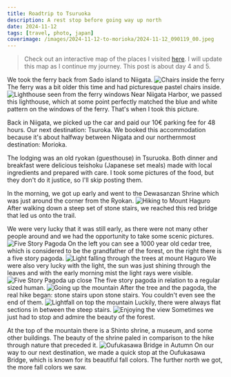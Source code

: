 ```yaml
---
title: Roadtrip to Tsuruoka
description: A rest stop before going way up north
date: 2024-11-12
tags: [travel, photo, japan]
coverimage: /images/2024-11-12-to-morioka/2024-11-12_090119_00.jpeg
---
```




> Check out an interactive map of the places I visited [here](https://wanderlog.com/view/rvadlvcbrq/japan-fall-2024/shared). I will update this map as I continue my journey. This post is about day 4 and 5.

We took the ferry back from Sado island to Niigata.
![Chairs inside the ferry](/images/2024-11-12-to-morioka/2024-11-11_094217_00.jpeg)
The ferry was a bit older this time and had picturesque pastel chairs inside.
![Lighthouse seen from the ferry windows](/images/2024-11-12-to-morioka/2024-11-11_112614_00.jpeg)
Near Niigata Harbor, we passed this lighthouse, which at some point perfectly matched the blue and white pattern on the windows of the ferry. That's when I took this picture.

Back in Niigata, we picked up the car and paid our 10€ parking fee for 48 hours. Our next destination: Tsuroka.
We booked this accommodation because it's about halfway between Niigata and our northernmost destination: Morioka.

The lodging was an old ryokan (guesthouse) in Tsuruoka.
Both dinner and breakfast were delicious teishoku (Japanese set meals) made with local ingredients and prepared with care. I took some pictures of the food, but they don't do it justice, so I'll skip posting them.

In the morning, we got up early and went to the Dewasanzan Shrine which was just around the corner from the Ryokan.
![Hiking to Mount Haguro](/images/2024-11-12-to-morioka/2024-11-12_084244_00.jpeg)
After walking down a steep set of stone stairs, we reached this red bridge that led us onto the trail.

We were very lucky that it was still early, as there were not many other people around and we had the opportunity to take some scenic pictures.
![Five Story Pagoda](/images/2024-11-12-to-morioka/2024-11-12_085803_00.jpeg)
On the left you can see a 1000 year old cedar tree, which is considered to be the grandfather of the forest, on the right there is a five story pagoda.
![Light falling through the trees at mount Haguro](/images/2024-11-12-to-morioka/2024-11-12_090119_00.jpeg)
We were also very lucky with the light, the sun was just shining through the leaves and with the early morning mist the light rays were visible.
![Five Story Pagoda up close](/images/2024-11-12-to-morioka/2024-11-12_090518_00.jpeg)
The five story pagoda in relation to a regular sized human.
![Going up the mountain](/images/2024-11-12-to-morioka/2024-11-12_092017_00.jpeg)
After the tree and the pagoda, the real hike began: stone stairs upon stone stairs. You couldn't even see the end of them.
![Lightfall on top the mountain](/images/2024-11-12-to-morioka/2024-11-12_093036_00.jpeg)
Luckily, there were always flat sections in between the steep stairs.
![Enjoying the view](/images/2024-11-12-to-morioka/2024-11-12_103949_00.jpeg)
Sometimes we just had to stop and admire the beauty of the forest.

At the top of the mountain there is a Shinto shrine, a museum, and some other buildings. The beauty of the shrine paled in comparison to the hike through nature that preceded it.
![Oufukasawa Bridge in Autumn](/images/2024-11-12-to-morioka/2024-11-12_143213_00.jpeg)
On our way to our next destination, we made a quick stop at the Oufukasawa Bridge, which is known for its beautiful fall colors. The further north we got, the more fall colors we saw.
